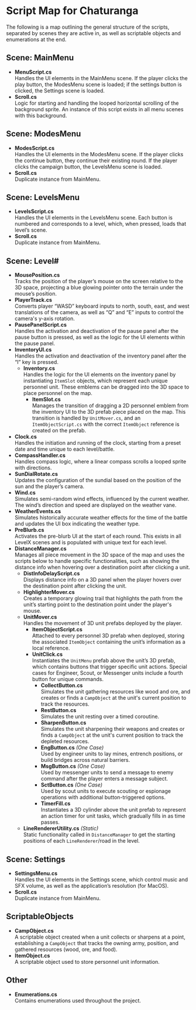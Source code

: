 # Script Map for Chaturanga

The following is a map outlining the general structure of the scripts, separated by scenes they are active in, as well as scriptable objects and enumerations at the end.

## Scene: MainMenu
- **MenuScript.cs**  
  Handles the UI elements in the MainMenu scene. If the player clicks the play button, the ModesMenu scene is loaded; if the settings button is clicked, the Settings scene is loaded.
- **Scroll.cs**  
  Logic for starting and handling the looped horizontal scrolling of the background sprite. An instance of this script exists in all menu scenes with this background.

## Scene: ModesMenu
- **ModesScript.cs**  
  Handles the UI elements in the ModesMenu scene. If the player clicks the continue button, they continue their existing round. If the player clicks the campaign button, the LevelsMenu scene is loaded.
- **Scroll.cs**  
  Duplicate instance from MainMenu.

## Scene: LevelsMenu
- **LevelsScript.cs**  
  Handles the UI elements in the LevelsMenu scene. Each button is numbered and corresponds to a level, which, when pressed, loads that level’s scene.
- **Scroll.cs**  
  Duplicate instance from MainMenu.

## Scene: Level#
- **MousePosition.cs**  
  Tracks the position of the player’s mouse on the screen relative to the 3D space, projecting a blue glowing pointer onto the terrain under the mouse’s position.
- **PlayerTrack.cs**  
  Converts player “WASD” keyboard inputs to north, south, east, and west translations of the camera, as well as “Q” and “E” inputs to control the camera's y-axis rotation.
- **PausePanelScript.cs**  
  Handles the activation and deactivation of the pause panel after the pause button is pressed, as well as the logic for the UI elements within the pause panel.
- **InventoryUI.cs**  
  Handles the activation and deactivation of the inventory panel after the “I” key is pressed.
  - **Inventory.cs**  
    Handles the logic for the UI elements on the inventory panel by instantiating `ItemSlot` objects, which represent each unique personnel unit. These emblems can be dragged into the 3D space to place personnel on the map.
    - **ItemSlot.cs**  
      Manages the transition of dragging a 2D personnel emblem from the inventory UI to the 3D prefab piece placed on the map. This transition is handled by `UnitMover.cs`, and an `ItemObjectScript.cs` with the correct `ItemObject` reference is created on the prefab.
- **Clock.cs**  
  Handles the initiation and running of the clock, starting from a preset date and time unique to each level/battle.
- **CompassHandler.cs**  
  Handles compass logic, where a linear compass scrolls a looped sprite with directions.
- **SunDialRotate.cs**  
  Updates the configuration of the sundial based on the position of the sun and the player’s camera.
- **Wind.cs**  
  Simulates semi-random wind effects, influenced by the current weather. The wind’s direction and speed are displayed on the weather vane.
- **WeatherEvents.cs**  
  Simulates historically accurate weather effects for the time of the battle and updates the UI box indicating the weather type.
- **PreBlurb.cs**  
  Activates the pre-blurb UI at the start of each round. This exists in all LevelX scenes and is populated with unique text for each level.
- **DistanceManager.cs**  
  Manages all piece movement in the 3D space of the map and uses the scripts below to handle specific functionalities, such as showing the distance info when hovering over a destination point after clicking a unit.
  - **DistInfoDelayScript.cs**  
    Displays distance info on a 3D panel when the player hovers over the destination point after clicking the unit.
  - **HighlighterMover.cs**  
    Creates a temporary glowing trail that highlights the path from the unit’s starting point to the destination point under the player's mouse.
  - **UnitMover.cs**  
    Handles the movement of 3D unit prefabs deployed by the player.
    - **ItemObjectScript.cs**  
      Attached to every personnel 3D prefab when deployed, storing the associated `ItemObject` containing the unit’s information as a local reference.
    - **UnitClick.cs**  
      Instantiates the `UnitMenu` prefab above the unit’s 3D prefab, which contains buttons that trigger specific unit actions. Special cases for Engineer, Scout, or Messenger units include a fourth button for unique commands.
      - **CollectButton.cs**  
        Simulates the unit gathering resources like wood and ore, and creates or finds a `CampObject` at the unit's current position to track the resources.
      - **RestButton.cs**  
        Simulates the unit resting over a timed coroutine.
      - **SharpenButton.cs**  
        Simulates the unit sharpening their weapons and creates or finds a `CampObject` at the unit's current position to track the depleted resources.
      - **EngButton.cs** *(One Case)*  
        Used by engineer units to lay mines, entrench positions, or build bridges across natural barriers.
      - **MsgButton.cs** *(One Case)*  
        Used by messenger units to send a message to enemy command after the player enters a message subject.
      - **SctButton.cs** *(One Case)*  
        Used by scout units to execute scouting or espionage operations with additional button-triggered options.
      - **TimerFill.cs**  
        Instantiates a 3D cylinder above the unit prefab to represent an action timer for unit tasks, which gradually fills in as time passes.
  - **LineRendererUtility.cs** *(Static)*  
    Static functionality called in `DistanceManager` to get the starting positions of each `LineRenderer`/road in the level.

## Scene: Settings
- **SettingsMenu.cs**  
  Handles the UI elements in the Settings scene, which control music and SFX volume, as well as the application’s resolution (for MacOS).
- **Scroll.cs**  
  Duplicate instance from MainMenu.

## ScriptableObjects
- **CampObject.cs**  
  A scriptable object created when a unit collects or sharpens at a point, establishing a `CampObject` that tracks the owning army, position, and gathered resources (wood, ore, and food).
- **ItemObject.cs**  
  A scriptable object used to store personnel unit information.

## Other
- **Enumerations.cs**  
  Contains enumerations used throughout the project.
